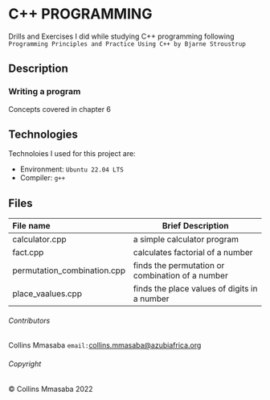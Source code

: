 # C++ PROGRAMMING
Drills and Exercises I did while studying C++ programming following `Programming Principles and Practice Using C++ by Bjarne Stroustrup`

## Description
### Writing a program
Concepts covered in chapter 6
## Technologies
Technoloies I used for this project are:
- Environment: `Ubuntu 22.04 LTS`
- Compiler: `g++`

## Files
|**File name**| **Brief Description**|
|:-------------|----------------------|
|calculator.cpp| a simple calculator program|
|fact.cpp| calculates factorial of a number|
|permutation_combination.cpp| finds the permutation or combination of a number|
|place_vaalues.cpp| finds the place values of digits in a number|

###### Contributors ######
Collins Mmasaba `email:`<collins.mmasaba@azubiafrica.org>

###### Copyright ######
© Collins Mmasaba 2022
